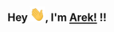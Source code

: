 ## Hey <img src="https://raw.githubusercontent.com/parth-27/parth-27/master/Hi.gif" width="30px">, I'm [Arek!](https://github.com/Arek1997) !!
